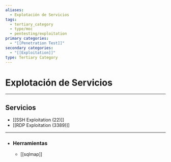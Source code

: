 ```yaml
---
aliases:
  - Explotación de Servicios
tags:
  - tertiary_category
  - type/moc
  - pentesting/exploitation
primary categories:
  - "[[Penetration Test]]"
secondary categories:
  - "[[Exploitation]]"
type: Tertiary Category
---
```

# Explotación de Servicios

***

## Servicios

- [[SSH Exploitation (22)]]
- [[RDP Exploitation (3389)]]


***

- ### Herramientas
	- [[sqlmap]]